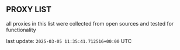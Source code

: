 ## PROXY LIST

all proxies in this list were collected from open sources and tested for functionality

last update: `2025-03-05 11:35:41.712516+00:00` UTC